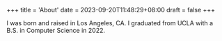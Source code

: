 +++
title = 'About'
date = 2023-09-20T11:48:29+08:00
draft = false
+++


I was born and raised in Los Angeles, CA. I graduated from UCLA with a B.S. in Computer Science in 2022. 
